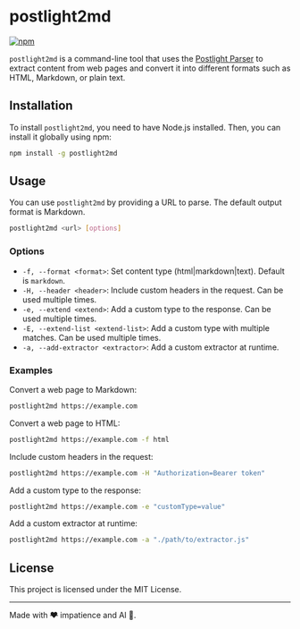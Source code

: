 # postlight2md

[![npm](https://img.shields.io/npm/v/postlight2md)](http://npmjs.com/package/postlight2md)

`postlight2md` is a command-line tool that uses the [Postlight Parser](https://www.npmjs.com/package/@postlight/parser) to extract content from web pages and convert it into different formats such as HTML, Markdown, or plain text.

## Installation

To install `postlight2md`, you need to have Node.js installed. Then, you can install it globally using npm:

```sh
npm install -g postlight2md
```

## Usage

You can use `postlight2md` by providing a URL to parse. The default output format is Markdown.

```sh
postlight2md <url> [options]
```

### Options

- `-f, --format <format>`: Set content type (html|markdown|text). Default is `markdown`.
- `-H, --header <header>`: Include custom headers in the request. Can be used multiple times.
- `-e, --extend <extend>`: Add a custom type to the response. Can be used multiple times.
- `-E, --extend-list <extend-list>`: Add a custom type with multiple matches. Can be used multiple times.
- `-a, --add-extractor <extractor>`: Add a custom extractor at runtime.

### Examples

Convert a web page to Markdown:

```sh
postlight2md https://example.com
```

Convert a web page to HTML:

```sh
postlight2md https://example.com -f html
```

Include custom headers in the request:

```sh
postlight2md https://example.com -H "Authorization=Bearer token"
```

Add a custom type to the response:

```sh
postlight2md https://example.com -e "customType=value"
```

Add a custom extractor at runtime:

```sh
postlight2md https://example.com -a "./path/to/extractor.js"
```

## License

This project is licensed under the MIT License.

---

Made with ~~❤️~~ impatience and AI 🤖.
